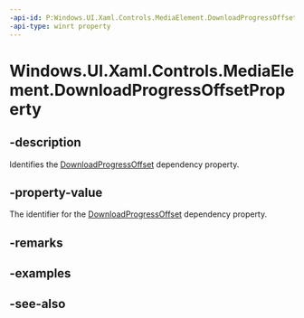 ```yaml
---
-api-id: P:Windows.UI.Xaml.Controls.MediaElement.DownloadProgressOffsetProperty
-api-type: winrt property
---
```


<!-- Property syntax
public Windows.UI.Xaml.DependencyProperty DownloadProgressOffsetProperty { get; }
-->

# Windows.UI.Xaml.Controls.MediaElement.DownloadProgressOffsetProperty

## -description
Identifies the [DownloadProgressOffset](mediaelement_downloadprogressoffset.md) dependency property.


## -property-value
The identifier for the [DownloadProgressOffset](mediaelement_downloadprogressoffset.md) dependency property.

## -remarks

## -examples

## -see-also
